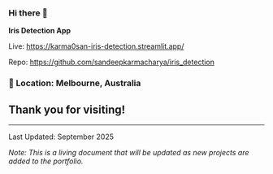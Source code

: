 ### Hi there 👋

**Iris Detection App**

Live: https://karma0san-iris-detection.streamlit.app/

Repo: https://github.com/sandeepkarmacharya/iris_detection

### 📍 Location: Melbourne, Australia

## Thank you for visiting!

---

Last Updated: September 2025

*Note: This is a living document that will be updated as new projects are added to the portfolio.*
